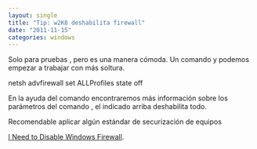 ```yaml
---
layout: single
title: "Tip: w2K8 deshabilita firewall"
date: "2011-11-15"
categories: windows
---
```


Solo para pruebas , pero es una manera cómoda. Un comando y podemos empezar a trabajar con más soltura.

netsh advfirewall set ALLProfiles state off

En la ayuda del comando encontraremos más información sobre los parámetros del comando , el indicado arriba deshabilita todo.

Recomendable aplicar algún estándar de securización de equipos

[I Need to Disable Windows Firewall](https://technet.microsoft.com/es-es/library/cc766337(WS.10).aspx).

